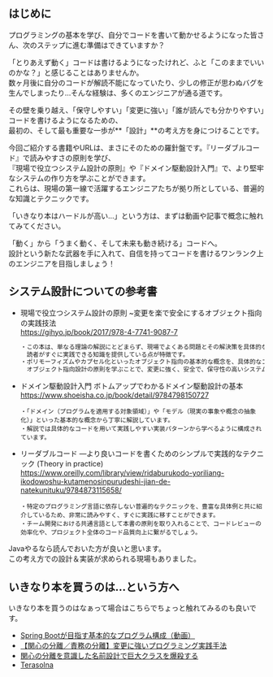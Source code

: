 ## はじめに

プログラミングの基本を学び、自分でコードを書いて動かせるようになった皆さん、次のステップに進む準備はできていますか？

「とりあえず動く」コードは書けるようになったけれど、ふと「このままでいいのかな？」と感じることはありませんか。  
数ヶ月後に自分のコードが解読不能になっていたり、少しの修正が思わぬバグを生んでしまったり…そんな経験は、多くのエンジニアが通る道です。

その壁を乗り越え、「保守しやすい」「変更に強い」「誰が読んでも分かりやすい」コードを書けるようになるための、  
最初の、そして最も重要な一歩が**「設計」**の考え方を身につけることです。

今回ご紹介する書籍やURLは、まさにそのための羅針盤です。『リーダブルコード』で読みやすさの原則を学び、  
『現場で役立つシステム設計の原則』や『ドメイン駆動設計入門』で、より堅牢なシステムの作り方を学ぶことができます。  
これらは、現場の第一線で活躍するエンジニアたちが拠り所としている、普遍的な知識とテクニックです。

「いきなり本はハードルが高い…」という方は、まずは動画や記事で概念に触れてみてください。  

「動く」から「うまく動く、そして未来も動き続ける」コードへ。  
設計という新たな武器を手に入れて、自信を持ってコードを書けるワンランク上のエンジニアを目指しましょう！

## システム設計についての参考書

- 現場で役立つシステム設計の原則 ~変更を楽で安全にするオブジェクト指向の実践技法  
  https://gihyo.jp/book/2017/978-4-7741-9087-7
  ```tex
  ・この本は、単なる理論の解説にとどまらず、現場でよくある問題とその解決策を具体的なコードと共に示すことで、
  　読者がすぐに実践できる知識を提供している点が特徴です。
  ・ポリモーフィズムやカプセル化といったオブジェクト指向の基本的な概念を、具体的なコード例を交えて解説しています。
  　オブジェクト指向設計の原則を学ぶことで、変更に強く、安全で、保守性の高いシステムを構築するためのスキルを身につけることができるでしょう。
  ```
- ドメイン駆動設計入門 ボトムアップでわかるドメイン駆動設計の基本  
  https://www.shoeisha.co.jp/book/detail/9784798150727
  ```text
  ・「ドメイン（プログラムを適用する対象領域）」や「モデル（現実の事象や概念の抽象化）」といった基本的な概念から丁寧に解説しています。
  ・解説では具体的なコードを用いて実践しやすい実装パターンから学べるように構成されています。
  ```
- リーダブルコード ―より良いコードを書くためのシンプルで実践的なテクニック (Theory in practice)  
  https://www.oreilly.com/library/view/ridaburukodo-yoriliang-ikodowoshu-kutamenosinpurudeshi-jian-de-natekunituku/9784873115658/
  ```text
  ・特定のプログラミング言語に依存しない普遍的なテクニックを、豊富な具体例と共に紹介しているため、非常に読みやすく、すぐに実践に移すことができます。
  ・チーム開発における共通言語として本書の原則を取り入れることで、コードレビューの効率化や、プロジェクト全体のコード品質向上に繋がるでしょう。
  ```

Javaやるなら読んでおいた方が良いと思います。  
この考え方での設計＆実装が求められる現場もありました。

## いきなり本を買うのは…という方へ

いきなり本を買うのはなぁって場合はこちらでちょっと触れてみるのも良いです。

-   [Spring Bootが目指す基本的なプログラム構成（動画）](https://stechup.co.jp/springboot_pgstructure/)
-   [【関心の分離／責務の分離】変更に強いプログラミング実践手法](https://docs.sakai-sc.co.jp/article/software-engineering/separation-of-concerns.html)
-   [関心の分離を意識した名前設計で巨大クラスを爆殺する](https://docs.sakai-sc.co.jp/article/software-engineering/separation-of-concerns.html)
-   [Terasolna](https://terasolunaorg.github.io/guideline/current/ja/)

